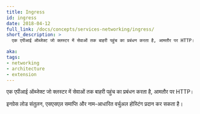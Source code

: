```yaml
---
title: Ingress
id: ingress
date: 2018-04-12
full_link: /docs/concepts/services-networking/ingress/
short_description: >
  एक एपीआई ऑब्जेक्ट जो क्लस्टर में सेवाओं तक बाहरी पहुंच का प्रबंधन करता है, आमतौर पर HTTP।

aka: 
tags:
- networking
- architecture
- extension
---
```

 एक एपीआई ऑब्जेक्ट जो क्लस्टर में सेवाओं तक बाहरी पहुंच का प्रबंधन करता है, आमतौर पर HTTP।

<!--more--> 

इनग्रेस लोड संतुलन, एसएसएल समाप्ति और नाम-आधारित वर्चुअल होस्टिंग प्रदान कर सकता है।
